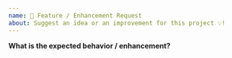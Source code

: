 ```yaml
---
name: 🚀 Feature / Enhancement Request
about: Suggest an idea or an improvement for this project 💡!
---
```


<!-- ⚠️ If you do not respect this template your issue will be closed. -->
<!-- ⚠️ Make sure to browse the opened and closed issues and confirm this idea does not exist in previous issues. -->

**What is the expected behavior / enhancement?**


